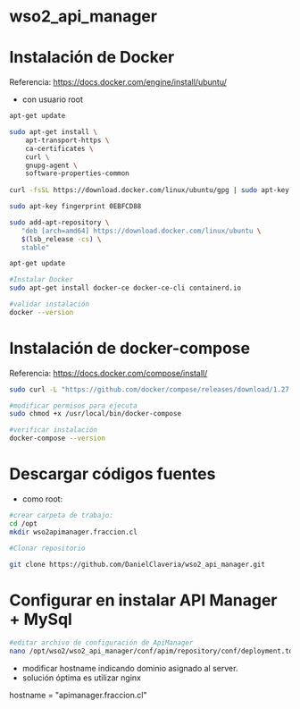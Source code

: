 # wso2_api_manager

# Instalación de Docker

Referencia: https://docs.docker.com/engine/install/ubuntu/

* con usuario root
```bash
apt-get update

sudo apt-get install \
    apt-transport-https \
    ca-certificates \
    curl \
    gnupg-agent \
    software-properties-common
    
curl -fsSL https://download.docker.com/linux/ubuntu/gpg | sudo apt-key add -

sudo apt-key fingerprint 0EBFCD88

sudo add-apt-repository \
   "deb [arch=amd64] https://download.docker.com/linux/ubuntu \
   $(lsb_release -cs) \
   stable"

apt-get update

#Instalar Docker
sudo apt-get install docker-ce docker-ce-cli containerd.io

#validar instalación
docker --version
```

# Instalación de docker-compose

Referencia: https://docs.docker.com/compose/install/

```bash
sudo curl -L "https://github.com/docker/compose/releases/download/1.27.4/docker-compose-$(uname -s)-$(uname -m)" -o /usr/local/bin/docker-compose

#modificar permisos para ejecuta
sudo chmod +x /usr/local/bin/docker-compose

#verificar instalación
docker-compose --version
```

# Descargar códigos fuentes

* como root:

```bash
#crear carpeta de trabajo: 
cd /opt
mkdir wso2apimanager.fraccion.cl

#Clonar repositorio

git clone https://github.com/DanielClaveria/wso2_api_manager.git
```
# Configurar en instalar API Manager + MySql

```bash
#editar archivo de configuración de ApiManager
nano /opt/wso2/wso2_api_manager/conf/apim/repository/conf/deployment.toml
```
* modificar hostname indicando dominio asignado al server.
* solución óptima es utilizar nginx

hostname = "apimanager.fraccion.cl"

